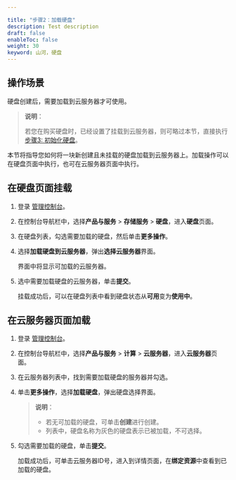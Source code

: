 ```yaml
---

title: "步骤2：加载硬盘"
description: Test description
draft: false
enableToc: false
weight: 30
keyword: 山河，硬盘
---
```


## 操作场景

硬盘创建后，需要加载到云服务器才可使用。

> **说明**：
>
> 若您在购买硬盘时，已经设置了挂载到云服务器，则可略过本节，直接执行[步骤3: 初始化硬盘](/storage/disk/quickstart/init/init_start/)。

本节将指导您如何将一块新创建且未挂载的硬盘加载到云服务器上。加载操作可以在硬盘页面中执行，也可在云服务器页面中执行。

## 在硬盘页面挂载

1. 登录 [管理控制台](https://console.shanhe.com/login)。

2. 在控制台导航栏中，选择**产品与服务** > **存储服务** > **硬盘**，进入**硬盘**页面。

3. 在硬盘列表，勾选需要加载的硬盘，然后单击**更多操作**。

4. 选择**加载硬盘到云服务器**，弹出**选择云服务器**界面。

   界面中将显示可加载的云服务器。

5. 选中需要加载硬盘的云服务器，单击**提交**。

   挂载成功后，可以在硬盘列表中看到硬盘状态从**可用**变为**使用中**。

## 在云服务器页面加载

1. 登录 [管理控制台](https://console.shanhe.com/login)。

2. 在控制台导航栏中，选择**产品与服务** > **计算** > **云服务器**，进入**云服务器**页面。

3. 在云服务器列表中，找到需要加载硬盘的服务器并勾选。

4. 单击**更多操作**，选择**加载硬盘**，弹出硬盘选择界面。

   > **说明**：
   >
   > - 若无可加载的硬盘，可单击**创建**进行创建。
   > - 列表中，硬盘名称为灰色的硬盘表示已被加载，不可选择。

5. 勾选需要加载的硬盘，单击**提交**。

   加载成功后，可单击云服务器ID号，进入到详情页面，在**绑定资源**中查看到已加载的硬盘。

